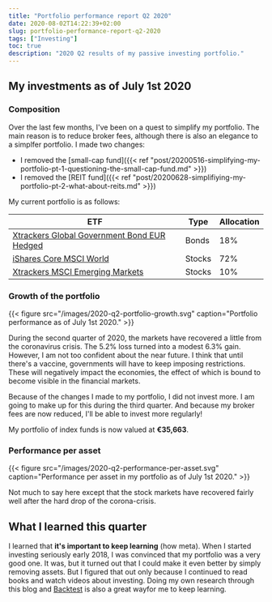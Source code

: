 ```yaml
---
title: "Portfolio performance report Q2 2020"
date: 2020-08-02T14:22:39+02:00
slug: portfolio-performance-report-q2-2020
tags: ["Investing"]
toc: true
description: "2020 Q2 results of my passive investing portfolio."
---
```


## My investments as of July 1st 2020

### Composition
Over the last few months, I've been on a quest to simplify my portfolio. The
main reason is to reduce broker fees, although there is also an elegance to a
simplfer portfolio. I made two changes:

- I removed the [small-cap fund]({{< ref "post/20200516-simplifying-my-portfolio-pt-1-questioning-the-small-cap-fund.md" >}})
- I removed the [REIT fund]({{< ref "post/20200628-simplifiying-my-portfolio-pt-2-what-about-reits.md" >}})

My current portfolio is as follows:

| ETF                                                                                                 | Type        | Allocation 
|-----------------------------------------------------------------------------------------------------|-------------|------------
| [Xtrackers Global Government Bond EUR Hedged](https://www.justetf.com/en/etf-profile.html?isin=LU0378818131) | Bonds   | 18%
| [iShares Core MSCI World](https://www.justetf.com/en/etf-profile.html?isin=IE00B4L5Y983)            | Stocks      | 72%
| [Xtrackers MSCI Emerging Markets](https://www.justetf.com/en/etf-profile.html?isin=IE00BTJRMP35)    | Stocks      | 10%        

### Growth of the portfolio
{{< figure src="/images/2020-q2-portfolio-growth.svg" caption="Portfolio performance as of July 1st 2020." >}}

During the second quarter of 2020, the markets have recovered a little from the coronavirus crisis. The 5.2% loss turned into a modest 6.3% gain. However, I am not too confident about the near future. I think that until there's a vaccine, governments will have to keep imposing restrictions. These will negatively impact the economies, the effect of which is bound to become visible in the financial markets.

Because of the changes I made to my portfolio, I did not invest more. I am going to make up for this during the third quarter. And because my broker fees are now reduced, I'll be able to invest more regularly!

My portfolio of index funds is now valued at **€35,663**.

### Performance per asset
{{< figure src="/images/2020-q2-performance-per-asset.svg" caption="Performance per asset in my portfolio as of July 1st 2020." >}}

Not much to say here except that the stock markets have recovered fairly well after the hard drop of the corona-crisis.

## What I learned this quarter
I learned that **it's important to keep learning** (how meta). When I started
investing seriously early 2018, I was convinced that my portfolio was a very
good one. It was, but it turned out that I could make it even better by simply
removing assets. But I figured that out only because I continued to read books
and watch videos about investing. Doing my own research through this blog and
[Backtest](https://curvo.eu/backtest) is also a great wayfor me to keep
learning.

